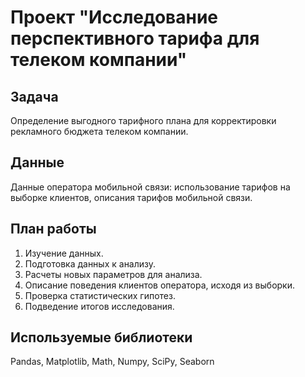 # Проект "Исследование перспективного тарифа для телеком компании"

## Задача
Определение выгодного тарифного плана для корректировки рекламного бюджета телеком компании.

## Данные
Данные оператора мобильной связи: использование тарифов на выборке клиентов, описания тарифов мобильной связи.

## План работы
1. Изучение данных.
2. Подготовка данных к анализу.
3. Расчеты новых параметров для анализа.
4. Описание поведения клиентов оператора, исходя из выборки.
5. Проверка статистических гипотез.
6. Подведение итогов исследования.

## Используемые библиотеки
Pandas, Matplotlib, Math, Numpy, SciPy, Seaborn